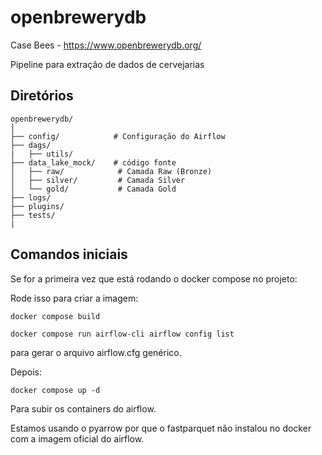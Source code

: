 # openbrewerydb
Case Bees - https://www.openbrewerydb.org/

Pipeline para extração de dados de cervejarias

## Diretórios

```
openbrewerydb/
│
├── config/            # Configuração do Airflow
├── dags/     
|   ├── utils/           
├── data_lake_mock/    # código fonte
│   ├── raw/            # Camada Raw (Bronze) 
│   ├── silver/         # Camada Silver
│   └── gold/           # Camada Gold
├── logs/ 
├── plugins/ 
├── tests/ 
|  

```

## Comandos iniciais
Se for a primeira vez que está rodando o docker compose no projeto:

Rode isso para criar a imagem:
```
docker compose build
```


```
docker compose run airflow-cli airflow config list
```
para gerar o arquivo airflow.cfg genérico.

Depois:
```
docker compose up -d
```
Para subir os containers do airflow.



Estamos usando o pyarrow por que o fastparquet não instalou no docker com a imagem oficial do airflow.